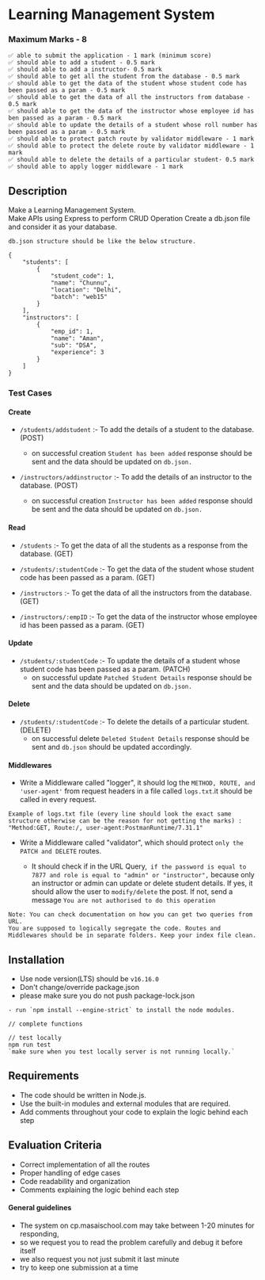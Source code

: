 # Learning Management System

### Maximum Marks - 8

```
✅ able to submit the application - 1 mark (minimum score)
✅ should able to add a student - 0.5 mark
✅ should able to add a instructor- 0.5 mark
✅ should able to get all the student from the database - 0.5 mark
✅ should able to get the data of the student whose student code has been passed as a param - 0.5 mark
✅ should able to get the data of all the instructors from database - 0.5 mark
✅ should able to get the data of the instructor whose employee id has ben passed as a param - 0.5 mark
✅ should able to update the details of a student whose roll number has been passed as a param - 0.5 mark
✅ should able to protect patch route by validator middleware - 1 mark
✅ should able to protect the delete route by validator middleware - 1 mark
✅ should able to delete the details of a particular student- 0.5 mark
✅ should able to apply logger middleware - 1 mark

```

## Description

Make a Learning Management System.<br/>
Make APIs using Express to perform CRUD Operation
Create a db.json file and consider it as your database.
```
db.json structure should be like the below structure.

{
    "students": [
        {
            "student_code": 1,
            "name": "Chunnu",
            "location": "Delhi",
            "batch": "web15"
        }
    ],
    "instructors": [
        {
            "emp_id": 1,
            "name": "Aman",
            "sub": "DSA",
            "experience": 3
        }
    ]
}

```
### Test Cases

#### Create
- `/students/addstudent` :- To add the details of a student to the database. (POST)
    - on successful creation `Student has been added` response should be sent and the data should be updated on `db.json.`

- `/instructors/addinstructor` :- To add the details of an instructor to the database. (POST)
    - on successful creation `Instructor has been added` response should be sent and the data should be updated on `db.json.`

#### Read

- `/students` :- To get the data of all the students as a response from the database. (GET)

- `/students/:studentCode` :- To get the data of the student whose student code has been passed as a param. (GET)

- `/instructors` :- To get the data of all the instructors from the database. (GET)

- `/instructors/:empID` :- To get the data of the instructor whose employee id has been passed as a param. (GET)

#### Update

- `/students/:studentCode` :- To update the details of a student whose student code has been passed as a param. (PATCH)
    - on successful update `Patched Student Details` response should be sent and the data should be updated on `db.json.`

#### Delete

- `/students/:studentCode` :- To delete the details of a particular student. (DELETE)
    - on successful delete `Deleted Student Details` response should be sent and `db.json` should be updated accordingly.

#### Middlewares

- Write a Middleware called "logger", it should log the `METHOD, ROUTE, and 'user-agent'` from request headers in a file called `logs.txt`.it should be called in every request.
```
Example of logs.txt file (every line should look the exact same structure otherwise can be the reason for not getting the marks) :
"Method:GET, Route:/, user-agent:PostmanRuntime/7.31.1"
```
- Write a Middleware called "validator", which should protect `only the PATCH and DELETE` routes.

    - It should check if in the URL Query,` if the password is equal to 7877 and role is equal to "admin" or "instructor",` because only an instructor or admin can update or delete student details. If yes, it should allow the user to `modify/delete` the post. If not, send a message `You are not authorised to do this operation`

```
Note: You can check documentation on how you can get two queries from URL.
You are supposed to logically segregate the code. Routes and Middlewares should be in separate folders. Keep your index file clean.
```

## Installation

- Use node version(LTS) should be `v16.16.0`
- Don't change/override package.json
- please make sure you do not push package-lock.json

```
- run `npm install --engine-strict` to install the node modules.

// complete functions

// test locally
npm run test
`make sure when you test locally server is not running locally.`

```

## Requirements

- The code should be written in Node.js.
- Use the built-in modules and external modules that are required.
- Add comments throughout your code to explain the logic behind each step

## Evaluation Criteria

- Correct implementation of all the routes
- Proper handling of edge cases
- Code readability and organization
- Comments explaining the logic behind each step

#### General guidelines

- The system on cp.masaischool.com may take between 1-20 minutes for responding,
- so we request you to read the problem carefully and debug it before itself
- we also request you not just submit it last minute
- try to keep one submission at a time
